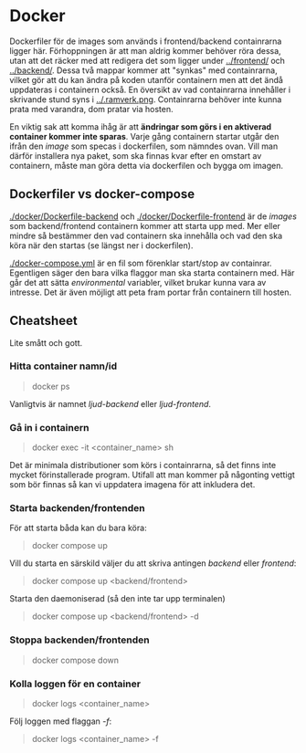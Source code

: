# Docker
Dockerfiler för de images som används i frontend/backend containrarna ligger här. Förhoppningen är att man aldrig kommer behöver röra dessa, utan att det räcker med att redigera det som ligger under [../frontend/](../frontend) och [../backend/](../backend). Dessa två mappar kommer att "synkas" med containrarna, vilket gör att du kan ändra på koden utanför containern men att det ändå uppdateras i containern också. En översikt av vad containrarna innehåller i skrivande stund syns i [../.ramverk.png](../.ramverk.png). Containrarna behöver inte kunna prata med varandra, dom pratar via hosten.

En viktig sak att komma ihåg är att **ändringar som görs i en aktiverad container kommer inte sparas**. Varje gång containern startar utgår den ifrån den *image* som specas i dockerfilen, som nämndes ovan. Vill man därför installera nya paket, som ska finnas kvar efter en omstart av containern, måste man göra detta via dockerfilen och bygga om imagen.

## Dockerfiler vs docker-compose
[./docker/Dockerfile-backend](./Dockerfile-backend) och [./docker/Dockerfile-frontend](./Dockerfile-frontend) är de *images* som backend/frontend containern kommer att starta upp med. Mer eller mindre så bestämmer den vad containern ska innehålla och vad den ska köra när den startas (se längst ner i dockerfilen).  

[./docker-compose.yml](../docker-compose.yml) är en fil som förenklar start/stop av containrar. Egentligen säger den bara vilka flaggor man ska starta containern med. Här går det att sätta *environmental* variabler, vilket brukar kunna vara av intresse. Det är även möjligt att peta fram portar från containern till hosten.

## Cheatsheet
Lite smått och gott.

### Hitta container namn/id
> docker ps

Vanligtvis är namnet *ljud-backend* eller *ljud-frontend*.

### Gå in i containern
> docker exec -it <container_name> sh

Det är minimala distributioner som körs i containrarna, så det finns inte mycket förinstallerade program. Utifall att man kommer på någonting vettigt som bör finnas så kan vi uppdatera imagena för att inkludera det.

### Starta backenden/frontenden
För att starta båda kan du bara köra:
> docker compose up

Vill du starta en särskild väljer du att skriva antingen *backend* eller *frontend*:
> docker compose up <backend/frontend>

Starta den daemoniserad (så den inte tar upp terminalen)
> docker compose up <backend/frontend> -d

### Stoppa backenden/frontenden
> docker compose down

### Kolla loggen för en container
> docker logs <container_name>

Följ loggen med flaggan *-f*:
> docker logs <container_name> -f
